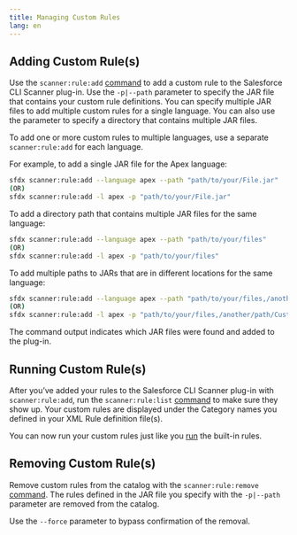 ```yaml
---
title: Managing Custom Rules
lang: en
---
```


## Adding Custom Rule(s)
Use the ```scanner:rule:add``` [command](./en/scanner-commands/add/) to add a custom rule to the Salesforce CLI Scanner plug-in. Use the ```-p|--path``` parameter to specify the JAR file that contains your custom rule definitions. You can specify multiple JAR files to add multiple custom rules for a single language. You can also use the parameter to specify a directory that contains multiple JAR files. 

To add one or more custom rules to multiple languages, use a separate ```scanner:rule:add``` for each language. 

For example, to add a single JAR file for the Apex language:
```bash
sfdx scanner:rule:add --language apex --path "path/to/your/File.jar"
(OR)
sfdx scanner:rule:add -l apex -p "path/to/your/File.jar"
```

To add a directory path that contains multiple JAR files for the same language:
```bash
sfdx scanner:rule:add --language apex --path "path/to/your/files"
(OR)
sfdx scanner:rule:add -l apex -p "path/to/your/files"
```
To add multiple paths to JARs that are in different locations for the same language:
```bash
sfdx scanner:rule:add --language apex --path "path/to/your/files,/another/path/Custom.jar,/yet/another/jar/lib"
(OR)
sfdx scanner:rule:add -l apex -p "path/to/your/files,/another/path/Custom.jar,/yet/another/jar/lib"
```

The command output indicates which JAR files were found and added to the plug-in.


## Running Custom Rule(s)

After you’ve added your rules to the Salesforce CLI Scanner plug-in with ```scanner:rule:add```, run the ```scanner:rule:list``` [command](./en/scanner-commands/list/) to make sure they show up. Your custom rules are displayed under the Category names you defined in your XML Rule definition file(s).

You can now run your custom rules just like you [run](./en/scanner-commands/run/) the built-in rules. 


## Removing Custom Rule(s)

Remove custom rules from the catalog with the ```scanner:rule:remove``` [command](./en/scanner-commands/remove/). The rules defined in the JAR file you specify with the ```-p|--path``` parameter are removed from the catalog. 

Use the ``` --force ``` parameter to bypass confirmation of the removal.
